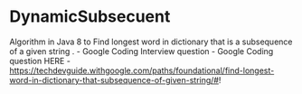 # DynamicSubsecuent
Algorithm in Java 8 to Find longest word in dictionary that is a subsequence of a given string . - Google Coding Interview question -
Google Coding question HERE - https://techdevguide.withgoogle.com/paths/foundational/find-longest-word-in-dictionary-that-subsequence-of-given-string/#!
